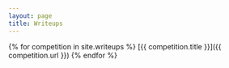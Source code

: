 ```yaml
---
layout: page
title: Writeups
---
```


{% for competition in site.writeups %}
  [{{ competition.title }}]({{ competition.url }})
{% endfor %}